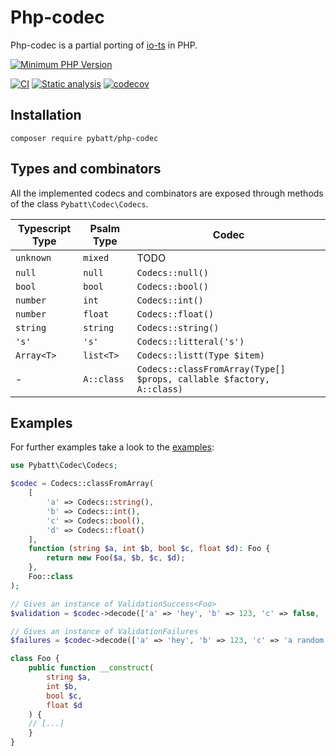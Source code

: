 # Php-codec

Php-codec is a partial porting of [io-ts](https://github.com/gcanti/io-ts) in PHP.

[![Minimum PHP Version](https://img.shields.io/badge/php-%3E%3D%207.2-8892BF.svg)](https://php.net/)

[![CI](https://github.com/ilario-pierbattista/php-codec/actions/workflows/ci.yaml/badge.svg?branch=master&event=push)](https://github.com/ilario-pierbattista/php-codec/actions/workflows/ci.yaml)
[![Static analysis](https://github.com/ilario-pierbattista/php-codec/actions/workflows/static-analysis.yaml/badge.svg?branch=master&event=push)](https://github.com/ilario-pierbattista/php-codec/actions/workflows/static-analysis.yaml)
[![codecov](https://codecov.io/gh/ilario-pierbattista/php-codec/branch/master/graph/badge.svg?token=HP4OFEEPY6)](https://codecov.io/gh/ilario-pierbattista/php-codec)

## Installation

    composer require pybatt/php-codec

## Types and combinators

All the implemented codecs and combinators are exposed through methods of the class `Pybatt\Codec\Codecs`.

| Typescript Type | Psalm Type | Codec | 
| --- | --- | --- |
| `unknown` | `mixed` | TODO |
| `null` | `null` | `Codecs::null()` |
| `bool` | `bool` | `Codecs::bool()` |
| `number` | `int` | `Codecs::int()` |
| `number` | `float` | `Codecs::float()` |
| `string` | `string` | `Codecs::string()` |
| `'s'` | `'s'` | `Codecs::litteral('s')` |
| `Array<T>` | `list<T>` | `Codecs::listt(Type $item)` |
| - | `A::class` | `Codecs::classFromArray(Type[] $props, callable $factory, A::class)` |

## Examples

For further examples take a look to the [examples](https://github.com/ilario-pierbattista/php-codec/tree/docs/tests/examples):

```php
use Pybatt\Codec\Codecs;

$codec = Codecs::classFromArray(
    [
        'a' => Codecs::string(),
        'b' => Codecs::int(),
        'c' => Codecs::bool(),
        'd' => Codecs::float()
    ],
    function (string $a, int $b, bool $c, float $d): Foo {
        return new Foo($a, $b, $c, $d);
    },
    Foo::class
);

// Gives an instance of ValidationSuccess<Foo>
$validation = $codec->decode(['a' => 'hey', 'b' => 123, 'c' => false, 'd' => 1.23]);

// Gives an instance of ValidationFailures
$failures = $codec->decode(['a' => 'hey', 'b' => 123, 'c' => 'a random string', 'd' => 1.23]);

class Foo { 
    public function __construct(
        string $a,
        int $b,
        bool $c,
        float $d
    ) {
    // [...]
    }
}
```

